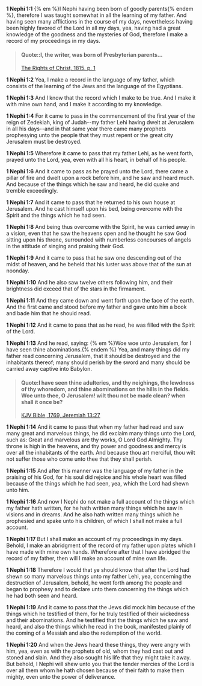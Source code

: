 **1 Nephi 1:1** {% em %}I Nephi having been born of goodly parents{% endem %}, therefore I was taught somewhat in all the learning of my father. And having seen many afflictions in the course of my days, nevertheless having been highly favored of the Lord in all my days, yea, having had a great knowledge of the goodness and the mysteries of God, therefore I make a record of my proceedings in my days.

> #### Quote::I, the writer, was born of Presbyterian parents...
> [The Rights of Christ, 1815, p. 1](https://archive.org/details/cihm_62453)

**1 Nephi 1:2** Yea, I make a record in the language of my father, which consists of the learning of the Jews and the language of the Egyptians.

**1 Nephi 1:3** And I know that the record which I make to be true. And I make it with mine own hand, and I make it according to my knowledge.

**1 Nephi 1:4** For it came to pass in the commencement of the first year of the reign of Zedekiah, king of Judah--my father Lehi having dwelt at Jerusalem in all his days--and in that same year there came many prophets prophesying unto the people that they must repent or the great city Jerusalem must be destroyed.

**1 Nephi 1:5** Wherefore it came to pass that my father Lehi, as he went forth, prayed unto the Lord, yea, even with all his heart, in behalf of his people.

**1 Nephi 1:6** And it came to pass as he prayed unto the Lord, there came a pillar of fire and dwelt upon a rock before him, and he saw and heard much. And because of the things which he saw and heard, he did quake and tremble exceedingly.

**1 Nephi 1:7** And it came to pass that he returned to his own house at Jerusalem. And he cast himself upon his bed, being overcome with the Spirit and the things which he had seen.

**1 Nephi 1:8** And being thus overcome with the Spirit, he was carried away in a vision, even that he saw the heavens open and he thought he saw God sitting upon his throne, surrounded with numberless concourses of angels in the attitude of singing and praising their God.

**1 Nephi 1:9** And it came to pass that he saw one descending out of the midst of heaven, and he beheld that his luster was above that of the sun at noonday.

**1 Nephi 1:10** And he also saw twelve others following him, and their brightness did exceed that of the stars in the firmament.

**1 Nephi 1:11** And they came down and went forth upon the face of the earth. And the first came and stood before my father and gave unto him a book and bade him that he should read.

**1 Nephi 1:12** And it came to pass that as he read, he was filled with the Spirit of the Lord.

**1 Nephi 1:13** And he read, saying: {% em %}Woe woe unto Jerusalem, for I have seen thine abominations.{% endem %} Yea, and many things did my father read concerning Jerusalem, that it should be destroyed and the inhabitants thereof; many should perish by the sword and many should be carried away captive into Babylon.

> #### Quote:**I have seen thine** adulteries, and thy neighings, the lewdness of thy whoredom, and thine **abominations** on the hills in the fields. **Woe unto** thee, O **Jerusalem**! wilt thou not be made clean? when shall it once be?
> [KJV Bible, 1769, Jeremiah 13:27](http://www.kingjamesbibleonline.org/Jeremiah-Chapter-13/)

**1 Nephi 1:14** And it came to pass that when my father had read and saw many great and marvelous things, he did exclaim many things unto the Lord, such as: Great and marvelous are thy works, O Lord God Almighty. Thy throne is high in the heavens, and thy power and goodness and mercy is over all the inhabitants of the earth. And because thou art merciful, thou wilt not suffer those who come unto thee that they shall perish.

**1 Nephi 1:15** And after this manner was the language of my father in the praising of his God, for his soul did rejoice and his whole heart was filled because of the things which he had seen, yea, which the Lord had shewn unto him.

**1 Nephi 1:16** And now I Nephi do not make a full account of the things which my father hath written, for he hath written many things which he saw in visions and in dreams. And he also hath written many things which he prophesied and spake unto his children, of which I shall not make a full account.

**1 Nephi 1:17** But I shall make an account of my proceedings in my days. Behold, I make an abridgment of the record of my father upon plates which I have made with mine own hands. Wherefore after that I have abridged the record of my father, then will I make an account of mine own life.

**1 Nephi 1:18** Therefore I would that ye should know that after the Lord had shewn so many marvelous things unto my father Lehi, yea, concerning the destruction of Jerusalem, behold, he went forth among the people and began to prophesy and to declare unto them concerning the things which he had both seen and heard.

**1 Nephi 1:19** And it came to pass that the Jews did mock him because of the things which he testified of them, for he truly testified of their wickedness and their abominations. And he testified that the things which he saw and heard, and also the things which he read in the book, manifested plainly of the coming of a Messiah and also the redemption of the world.

**1 Nephi 1:20** And when the Jews heard these things, they were angry with him, yea, even as with the prophets of old, whom they had cast out and stoned and slain. And they also sought his life that they might take it away. But behold, I Nephi will shew unto you that the tender mercies of the Lord is over all them whom he hath chosen because of their faith to make them mighty, even unto the power of deliverance.

